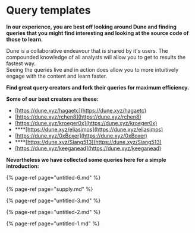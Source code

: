 # Query templates

**In our experience, you are best off looking around Dune and finding queries that you might find interesting and looking at the source code of those to learn.**

Dune is a collaborative endeavour that is shared by it's users. The compounded knowledge of all analysts will allow you to get to results the fastest way.  
Seeing the queries live and in action does allow you to more intuitively engage with the content and learn faster.

**Find great query creators and fork their queries for maximum efficiency.**

**Some of our best creators are these:**

* [https://dune.xyz/hagaetc](https://dune.xyz/hagaetc)
* [https://dune.xyz/rchen8](https://dune.xyz/rchen8)
* [https://dune.xyz/kroeger0x](https://dune.xyz/kroeger0x) 
* \*\*\*\*[https://dune.xyz/eliasimos](https://dune.xyz/eliasimos)
* [https://dune.xyz/0xBoxer](https://dune.xyz/0xBoxer)
* \*\*\*\*[https://dune.xyz/Siang513](https://dune.xyz/Siang513)
* [https://dune.xyz/keeganead](https://dune.xyz/keeganead)

**Nevertheless we have collected some queries here for a simple introduction:**

{% page-ref page="untitled-6.md" %}

{% page-ref page="supply.md" %}

{% page-ref page="untitled-3.md" %}

{% page-ref page="untitled-2.md" %}

{% page-ref page="untitled-1.md" %}

